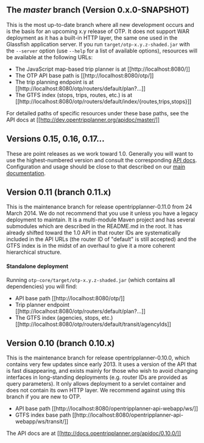 ## The *master* branch (Version 0.x.0-SNAPSHOT)
This is the most up-to-date branch where all new development occurs and is the basis for an upcoming x.y release of OTP.
It does not support WAR deployment as it has a built-in HTTP layer, the same one used in the Glassfish application server.
If you run `target/otp-x.y.z-shaded.jar` with the `--server` option (use `--help` for a list of available options),
resources will be available at the following URLs:
- The JavaScript map-based trip planner is at [[http://localhost:8080/]]
- The OTP API base path is [[http://localhost:8080/otp/]]
- The trip planning endpoint is at [[http://localhost:8080/otp/routers/default/plan?...]]
- The GTFS index (stops, trips, routes, etc.) is at [[http://localhost:8080/otp/routers/default/index/{routes,trips,stops}]]

For detailed paths of specific resources under these base paths, see the API docs at [[http://dev.opentripplanner.org/apidoc/master/]]

## Versions 0.15, 0.16, 0.17...
These are point releases as we work toward 1.0. Generally you will want to use the highest-numbered version and
consult the corresponding [API docs](http://dev.opentripplanner.org/apidoc). Configuration and usage should be close
to that described on our [main documentation](http://opentripplanner.readthedocs.org).

## Version 0.11 (branch 0.11.x)
This is the maintenance branch for release opentripplanner-0.11.0 from 24 March 2014. We do not recommend that
you use it unless you have a legacy deployment to maintain.
It is a multi-module Maven project and has several submodules which are described in the README.md in the root.
It has already shifted toward the 1.0 API in that router IDs are systematically included in the API URLs
(the router ID of "default" is still accepted) and the GTFS index is in the midst of an overhaul to give it a more
coherent hierarchical structure.

#### Standalone deployment 
Running `otp-core/target/otp-x.y.z-shaded.jar` (which contains all dependencies) you will find:
- API base path [[http://localhost:8080/otp/]]
- Trip planner endpoint [[http://localhost:8080/otp/routers/default/plan?...]]
- The GTFS index (agencies, stops, etc.) [[http://localhost:8080/otp/routers/default/transit/agencyIds]]

## Version 0.10 (branch 0.10.x)
This is the maintenance branch for release opentripplanner-0.10.0, which contains very few updates since early 2013. It uses a version of the API that is fast disappearing, and exists mainly for those who wish to avoid changing interfaces in long-standing deployments (e.g. router IDs are provided as query parameters). It only allows deployment to a servlet container and does not contain its own HTTP layer. We recommend against using this branch if you are new to OTP.

- API base path [[http://localhost:8080/opentripplanner-api-webapp/ws/]]
- GTFS index base path [[http://localhost:8080/opentripplanner-api-webapp/ws/transit/]]

The API docs are at [[http://docs.opentripplanner.org/apidoc/0.10.0/]]
